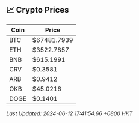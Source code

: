 ## 📈 Crypto Prices

| Coin | Price |
| ---- | ----- |
| BTC | $67481.7939 |
| ETH | $3522.7857 |
| BNB | $615.1991 |
| CRV | $0.3581 |
| ARB | $0.9412 |
| OKB | $45.0216 |
| DOGE | $0.1401 |

_Last Updated: 2024-06-12 17:41:54.66 +0800 HKT_